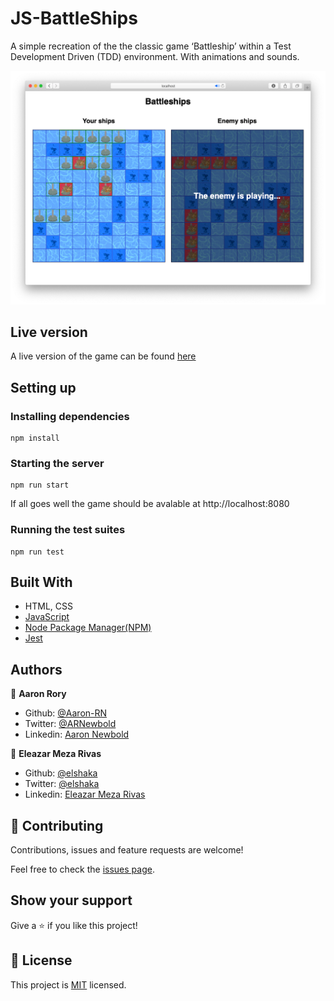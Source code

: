 # JS-BattleShips
A simple recreation of the the classic game ‘Battleship’ within a Test Development Driven (TDD) environment. With animations and sounds.

![screenshot](./screenshot.png)

## Live version
A live version of the game can be found [here](https://raw.githack.com/elshaka/JS-BattleShips/development/dist/index.html)

## Setting up

### Installing dependencies

```
npm install
```

### Starting the server

```
npm run start
```

If all goes well the game should be avalable at http://localhost:8080


### Running the test suites
```
npm run test
```


## Built With

- HTML, CSS
- [JavaScript](https://developer.mozilla.org/en-US/docs/Web/JavaScript)
- [Node Package Manager(NPM)](https://www.npmjs.com/)
- [Jest](https://github.com/facebook/jest)


## Authors

👤 **Aaron Rory**

- Github: [@Aaron-RN](https://github.com/Aaron-RN)
- Twitter: [@ARNewbold](https://twitter.com/ARNewbold)
- Linkedin: [Aaron Newbold](https://www.linkedin.com/in/aaron-newbold-1b9233187/)

👤 **Eleazar Meza Rivas**

- Github: [@elshaka](https://github.com/elshaka)
- Twitter: [@elshaka](https://twitter.com/elshaka)
- Linkedin: [Eleazar Meza Rivas](https://www.linkedin.com/in/elshaka/)

## 🤝 Contributing

Contributions, issues and feature requests are welcome!

Feel free to check the [issues page](issues/).

## Show your support

Give a ⭐️ if you like this project!

## 📝 License

This project is [MIT](lic.url) licensed.

